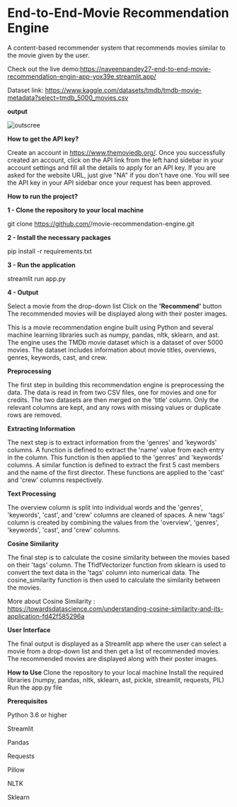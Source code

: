 # End-to-End-Movie Recommendation Engine

A content-based recommender system that recommends movies similar to the movie given by the user.

Check out the live demo:https://naveenpandey27-end-to-end-movie-recommendation-engin-app-yox39e.streamlit.app/

Dataset link: https://www.kaggle.com/datasets/tmdb/tmdb-movie-metadata?select=tmdb_5000_movies.csv

**output**

![outscree](https://user-images.githubusercontent.com/66298494/213917584-39ddc2d6-b34d-4a27-a9e9-bac3026189a2.png)


**How to get the API key?**

Create an account in https://www.themoviedb.org/. Once you successfully created an account, click on the API link from the left hand sidebar in your account settings and fill all the details to apply for an API key. If you are asked for the website URL, just give "NA" if you don't have one. You will see the API key in your API sidebar once your request has been approved.

**How to run the project?**

  **1 - Clone the repository to your local machine**

  git clone https://github.com/<username>/movie-recommendation-engine.git

  
  **2 - Install the necessary packages**

  pip install -r requirements.txt

  **3 - Run the application**
  
  streamlit run app.py

  **4 - Output**

  Select a movie from the drop-down list Click on the **'Recommend'** button The recommended movies will be displayed along with their poster images.




This is a movie recommendation engine built using Python and several machine learning libraries such as numpy, pandas, nltk, sklearn, and ast. The engine uses the TMDb movie dataset which is a dataset of over 5000 movies. The dataset includes information about movie titles, overviews, genres, keywords, cast, and crew.


**Preprocessing**

The first step in building this recommendation engine is preprocessing the data. The data is read in from two CSV files, one for movies and one for credits. The two datasets are then merged on the 'title' column. Only the relevant columns are kept, and any rows with missing values or duplicate rows are removed.


**Extracting Information**

The next step is to extract information from the 'genres' and 'keywords' columns. A function is defined to extract the 'name' value from each entry in the column. This function is then applied to the 'genres' and 'keywords' columns. A similar function is defined to extract the first 5 cast members and the name of the first director. These functions are applied to the 'cast' and 'crew' columns respectively.


**Text Processing**

The overview column is split into individual words and the 'genres', 'keywords', 'cast', and 'crew' columns are cleaned of spaces. A new 'tags' column is created by combining the values from the 'overview', 'genres', 'keywords', 'cast', and 'crew' columns.


**Cosine Similarity**

The final step is to calculate the cosine similarity between the movies based on their 'tags' column. The TfidfVectorizer function from sklearn is used to convert the text data in the 'tags' column into numerical data. The cosine_similarity function is then used to calculate the similarity between the movies.

More about Cosine Similarity : https://towardsdatascience.com/understanding-cosine-similarity-and-its-application-fd42f585296a


**User Interface**

The final output is displayed as a Streamlit app where the user can select a movie from a drop-down list and then get a list of recommended movies. The recommended movies are displayed along with their poster images.


**How to Use**
Clone the repository to your local machine
Install the required libraries (numpy, pandas, nltk, sklearn, ast, pickle, streamlit, requests, PIL)
Run the app.py file



**Prerequisites**

Python 3.6 or higher

Streamlit

Pandas

Requests

Pillow

NLTK

Sklearn

